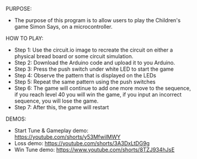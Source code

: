 
PURPOSE:
- The purpose of this program is to allow users to play the Children's game Simon Says, 
on a microcontroller.
  
HOW TO PLAY:
- Step 1: Use the circuit.io image to recreate the circuit on either a physical bread board or some circuit simulation.
- Step 2: Download the Arduino code and upload it to you Arduino.
- Step 3: Press the push switch under white LED to start the game
- Step 4: Observe the pattern that is displayed on the LEDs
- Step 5: Repeat the same pattern using the push switches
- Step 6: The game will continue to add one more move to the sequence, if you reach level 40 you will win the game, if you input an incorrect sequence, you will lose the game. 
- Step 7: After this, the game will restart

DEMOS:
- Start Tune & Gameplay demo:     https://youtube.com/shorts/y53MfwiIMWY
- Loss demo:                      https://youtube.com/shorts/3A3DxLtDG9g
- Win Tune demo:                  https://www.youtube.com/shorts/8TZJ934hJsE
